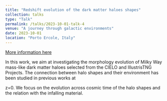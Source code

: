 ```yaml
---
title: "Redshift evolution of the dark matter haloes shapes"
collection: talks
type: "Talk"
permalink: /talks/2023-10-01-talk-4
venue: "A journey through galactic environments"
date: 2023-10-01
location: "Porto Ercole, Italy"
---
```


[More information here](https://galaxylifecycle.wixsite.com/galacticjourney)

In this work, we aim at investigating the morphology evolution of Milky Way mass-like dark matter haloes selected from the CIELO
and IllustrisTNG Projects. The connection between halo shapes and their environment has been studied in previous works at

z=0. We focus on the evolution across cosmic time of the halo shapes and the relation with the infalling material.
